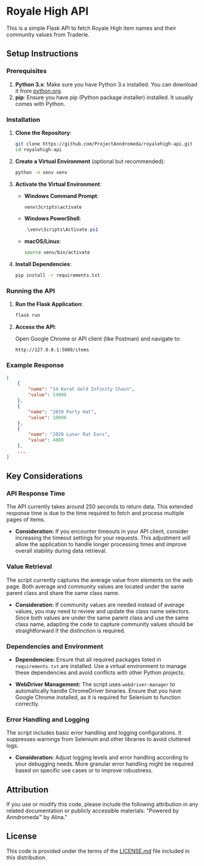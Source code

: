 # Royale High API

This is a simple Flask API to fetch Royale High item names and their community values from Traderie.

## Setup Instructions

### Prerequisites

1. **Python 3.x**: Make sure you have Python 3.x installed. You can download it from [python.org](https://www.python.org/).
2. **pip**: Ensure you have pip (Python package installer) installed. It usually comes with Python.

### Installation

1. **Clone the Repository**:

    ```bash
    git clone https://github.com/ProjectAnndromeda/royalehigh-api.git
    cd royalehigh-api
    ```

2. **Create a Virtual Environment** (optional but recommended):

    ```bash
    python -m venv venv
    ```

3. **Activate the Virtual Environment**:

    - **Windows Command Prompt**:

        ```bash
        venv\Scripts\activate
        ```

    - **Windows PowerShell**:

        ```powershell
        .\venv\Scripts\Activate.ps1
        ```

    - **macOS/Linux**:

        ```bash
        source venv/bin/activate
        ```

4. **Install Dependencies**:

    ```bash
    pip install -r requirements.txt
    ```

### Running the API

1. **Run the Flask Application**:

    ```bash
    flask run
    ```

2. **Access the API**:

    Open Google Chrome or API client (like Postman) and navigate to:

    ```
    http://127.0.0.1:5000/items
    ```

### Example Response

```json
[
    {
        "name": "14 Karat Gold Infinity Chain",
        "value": 14000
    },
    {
        "name": "2019 Party Hat",
        "value": 10000
    },
    {
        "name": "2020 Lunar Rat Ears",
        "value": 4000
    },
    ...
]
```

## Key Considerations

### **API Response Time**

The API currently takes around 250 seconds to return data. This extended response time is due to the time required to fetch and process multiple pages of items.

- **Consideration:** If you encounter timeouts in your API client, consider increasing the timeout settings for your requests. This adjustment will allow the application to handle longer processing times and improve overall stability during data retrieval.

### **Value Retrieval**

The script currently captures the average value from elements on the web page. Both average and community values are located under the same parent class and share the same class name.

- **Consideration:** If community values are needed instead of average values, you may need to review and update the class name selectors. Since both values are under the same parent class and use the same class name, adapting the code to capture community values should be straightforward if the distinction is required.

### **Dependencies and Environment**

- **Dependencies:** Ensure that all required packages listed in `requirements.txt` are installed. Use a virtual environment to manage these dependencies and avoid conflicts with other Python projects.
  
- **WebDriver Management:** The script uses `webdriver-manager` to automatically handle ChromeDriver binaries. Ensure that you have Google Chrome installed, as it is required for Selenium to function correctly.

### **Error Handling and Logging**

The script includes basic error handling and logging configurations. It suppresses warnings from Selenium and other libraries to avoid cluttered logs.

- **Consideration:** Adjust logging levels and error handling according to your debugging needs. More granular error handling might be required based on specific use cases or to improve robustness.

## Attribution

If you use or modify this code, please include the following attribution in any related documentation or publicly accessible materials: "Powered by Anndromeda™ by Alina."

## License
This code is provided under the terms of the [LICENSE.md](LICENSE.md) file included in this distribution.
